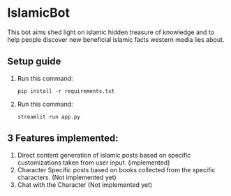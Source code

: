 # IslamicBot

This bot aims shed light on islamic hidden treasure of knowledge and to help people discover new beneficial islamic facts western media lies about.

## Setup guide

1. Run this command: 
    
    `pip install -r requirements.txt`
2. Run this command:

    `streamlit run app.py`

## 3 Features implemented:

1. Direct content generation of islamic posts based on specific customizations taken from user input. (implemented)
2. Character Specific posts based on books collected from the specific characters. (Not implemented yet)
3. Chat with the Character (Not implemented yet)